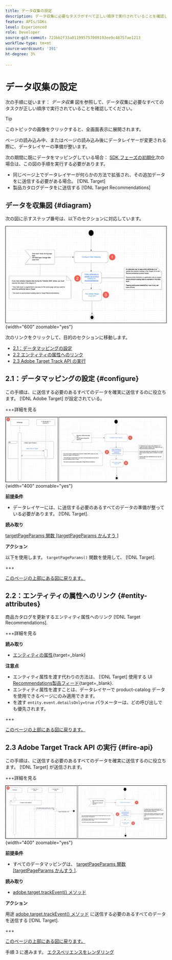 ```yaml
---
title: データ収集の設定
description: データ収集に必要なタスクがすべて正しい順序で実行されていることを確認します。
feature: APIs/SDKs
level: Experienced
role: Developer
source-git-commit: 723bb2f33a011995757009193ee9c48757ae1213
workflow-type: tm+mt
source-wordcount: '391'
ht-degree: 3%

---
```


# データ収集の設定

次の手順に従います： *データ収集* 図を参照して、データ収集に必要なすべてのタスクが正しい順序で実行されていることを確認してください。

>[!TIP]
>
>このトピックの画像をクリックすると、全画面表示に展開されます。

ページの読み込み中、またはページの読み込み後にデータレイヤーが変更される際に、データレイヤーの準備が整います。

次の期間に既にデータをマッピングしている場合： [SDK フェーズの初期化](/help/dev/patterns/recs-atjs/initialize-sdk.md)次の場合は、この図の手順を実行する必要があります。

* 同じページ上でデータレイヤーが何らかの方法で拡張され、その追加データをに送信する必要がある場合。 [!DNL Target]
* 製品カタログデータをに送信する [!DNL Target Recommendations]

## データを収集図 {#diagram}

次の図に示すステップ番号は、以下のセクションに対応しています。

![データ収集図](/help/dev/patterns/recs-atjs/assets/data-collection-diagram.png){width="600" zoomable="yes"}

次のリンクをクリックして、目的のセクションに移動します。

* [2.1：データマッピングの設定](#configure)
* [2.2 エンティティの属性へのリンク](#entity-attributes)
* [2.3 Adobe Target Track API の実行](#fire-api)

## 2.1：データマッピングの設定 {#configure}

この手順は、に送信する必要のあるすべてのデータを確実に送信するのに役立ちます。 [!DNL Adobe Target] が設定されている。

+++詳細を見る

![データマッピング図の設定](/help/dev/patterns/recs-atjs/assets/configure-data-mapping-combined.png){width="400" zoomable="yes"}

**前提条件**

* データレイヤーには、に送信する必要のあるすべてのデータの準備が整っている必要があります。 [!DNL Target].

**読み取り**

[targetPageParams 関数 [targetPageParams かんすう ]](/help/dev/implement/client-side/atjs/atjs-functions/targetpageparams.md)

**アクション**

以下を使用します。 `targetPageParams()` 関数を使用して、 [!DNL Target].

+++

[このページの上部にある図に戻ります。](#diagram)

## 2.2：エンティティの属性へのリンク {#entity-attributes}

商品カタログを更新するエンティティ属性へのリンク [!DNL Target Recommendations].

+++詳細を見る

**読み取り**

* [エンティティの属性](https://experienceleague.adobe.com/docs/target/using/recommendations/entities/entity-attributes.html){target=_blank}

**注意点**

* エンティティ属性を渡す代わりの方法は、 [!DNL Target] 使用する UI [Recommendations製品フィード](https://experienceleague.adobe.com/docs/target/using/recommendations/entities/feeds.html){target=_blank}.
* エンティティ属性を渡すことは、データレイヤーで product-catalog データを使用できるページにのみ適用できます。
* を渡す `entity.event.detailsOnly=true` パラメーターは、どの呼び出しでも優先されます。

+++

[このページの上部にある図に戻ります。](#diagram)

## 2.3 Adobe Target Track API の実行 {#fire-api}

この手順は、に送信する必要のあるすべてのデータを確実に送信するのに役立ちます。 [!DNL Target] が送信されます。

+++詳細を見る

![Fire Adobe Target Track API の図](/help/dev/patterns/recs-atjs/assets/fire-track-api-combined.png){width="400" zoomable="yes"}

**前提条件**

* すべてのデータマッピングは、 [targetPageParams 関数 [targetPageParams かんすう ]](/help/dev/implement/client-side/atjs/atjs-functions/targetpageparams.md).

**読み取り**

* [adobe.target.trackEvent() メソッド](/help/dev/implement/client-side/atjs/atjs-functions/adobe-target-trackevent.md)

**アクション**

用途 [adobe.target.trackEvent() メソッド](/help/dev/implement/client-side/atjs/atjs-functions/adobe-target-trackevent.md) に送信する必要のあるすべてのデータを送信する [!DNL Target].

+++

[このページの上部にある図に戻ります。](#diagram)

手順 3 に進みます。 [エクスペリエンスをレンダリング](/help/dev/patterns/recs-atjs/render-experiences.md)

